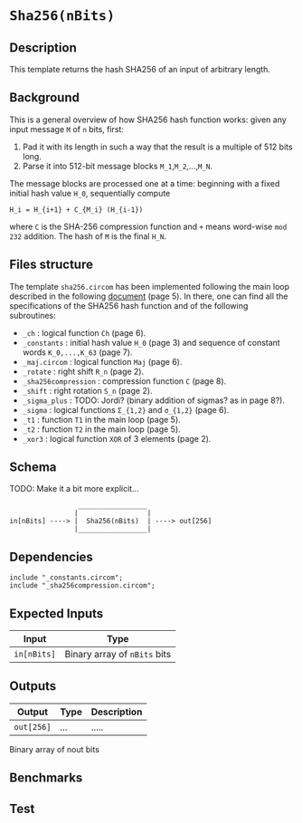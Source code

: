 # `Sha256(nBits)`

## Description

This template returns the hash SHA256 of an input of arbitrary length. 

## Background

This is a general overview of how SHA256 hash function works: given any input message `M` of `n` bits, first:

1. Pad it with its length in such a way that the result is a multiple of 512 bits long.
2. Parse it into 512-bit message blocks `M_1`,`M_2`,...,`M_N`.

The message blocks are processed one at a time: beginning with a fixed initial hash value `H_0`, sequentially compute
```
H_i = H_{i+1} + C_{M_i} (H_{i-1})
```
where `C` is the SHA-256 compression function and `+` means word-wise `mod 232` addition. The hash of `M` is the final `H_N`.

## Files structure 

The template `sha256.circom` has been implemented following the main loop described in the following [document](http://www.iwar.org.uk/comsec/resources/cipher/sha256-384-512.pdf) (page 5). In there, one can find all the specifications of the SHA256 hash function and of the following subroutines:

- `_ch` : logical function `Ch` (page 6).
- `_constants` : initial hash value `H_0` (page 3) and sequence of constant words `K_0,...,K_63` (page 7).
- `_maj.circom` : logical function `Maj` (page 6).
- `_rotate` : right shift `R_n` (page 2).
- `_sha256compression` : compression function `C` (page 8).
- `_shift` : right rotation `S_n` (page 2).
- `_sigma_plus` : TODO: Jordi? (binary addition of sigmas? as in page 8?).
- `_sigma` : logical functions `Σ_{1,2}` and `σ_{1,2}` (page 6).
- `_t1` : function `T1` in the main loop (page 5).
- `_t2` : function `T2` in the main loop (page 5).
- `_xor3` : logical function `XOR` of 3 elements (page 2).

## Schema

TODO: Make it a bit more explicit...

```
                 _________________     
                |                 |
in[nBits] ----> |  Sha256(nBits)  | ----> out[256]
                |_________________|     
```

## Dependencies

```
include "_constants.circom";
include "_sha256compression.circom";
```

## Expected Inputs

| Input         | Type                          |
| ------------- | -------------                 | 
| `in[nBits]`   | Binary array of `nBits` bits  | 

## Outputs

| Output         | Type           | Description         |
| -------------  | -------------  | -------------       |
| `out[256]`     | ...            | ..... |

Binary array of nout bits

## Benchmarks 

## Test